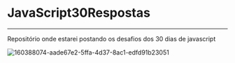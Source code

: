 # JavaScript30Respostas
<hr>
<p> Repositório onde estarei postando os desafios dos 30 dias de javascript </p>

![160388074-aade67e2-5ffa-4d37-8ac1-edfd91b23051](https://user-images.githubusercontent.com/82295321/177667738-4d4aefc2-6fbe-4d00-8949-0f935089dc68.jpeg)

